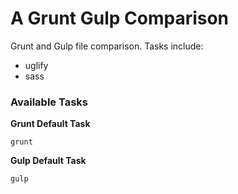 # A Grunt Gulp Comparison

Grunt and Gulp file comparison. Tasks include:

- uglify
- sass

### Available Tasks

**Grunt Default Task**

	grunt 

**Gulp Default Task**

	gulp
